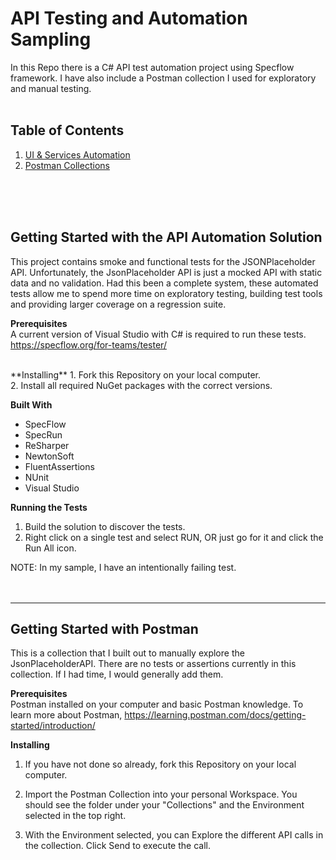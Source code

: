 # API Testing and Automation Sampling
In this Repo there is a C# API test automation project using Specflow framework.  I have also include a Postman collection I used for exploratory and manual testing.
<br>
<br>
 

## Table of Contents
1. [ UI & Services Automation ](#UI)
2. [ Postman Collections](#postman)
<br>
<br>
<br>
<a name="UI"></a>

## Getting Started with the API Automation Solution
This project contains smoke and functional tests for the JSONPlaceholder API.  Unfortunately, 
the JsonPlaceholder API is just a mocked API with static data and no validation.
Had this been a complete system, these automated tests allow me to spend more time 
on exploratory testing, building test tools and providing larger coverage on a regression suite.
<br>

**Prerequisites**<br>A current version of Visual Studio with C# is required to run these tests.
<br>
https://specflow.org/for-teams/tester/

<br>
**Installing**
1. Fork this Repository on your local computer.
<br>
2. Install all required NuGet packages with the correct versions.
<br>

**Built With**
- SpecFlow
- SpecRun
- ReSharper
- NewtonSoft
- FluentAssertions
- NUnit
- Visual Studio

**Running the Tests**
1. Build the solution to discover the tests.
2. Right click on a single test and select RUN, OR just go for it and click the Run All icon.

NOTE: In my sample, I have an intentionally failing test.
<br>
<br>
<br>

---------------------------------

<a name="postman"></a>

## Getting Started with Postman
This is a collection that I built out to manually explore the JsonPlaceholderAPI.  There are no tests or assertions currently in this collection.  If I had time, I would generally
add them.

**Prerequisites**<br>Postman installed on your computer and basic Postman knowledge. To learn more about Postman, https://learning.postman.com/docs/getting-started/introduction/

**Installing**
1. If you have not done so already, fork this Repository on your local computer.

2. Import the Postman Collection into your personal Workspace.  You should see the folder under your "Collections" and the Environment selected in the top right.

3. With the Environment selected, you can Explore the different API calls in the collection.  Click Send to execute the call.
